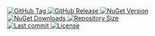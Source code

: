 <a href="https://github.com/TJC-Tools/TJC.Collection.MVVM/tags">
  <img alt="GitHub Tag" src="https://img.shields.io/github/v/tag/TJC-Tools/TJC.Collection.MVVM?style=for-the-badge&logo=tag&logoColor=white&labelColor=24292f&color=blue" />
</a>

<a href="https://github.com/TJC-Tools/TJC.Collection.MVVM/releases/latest">
  <img alt="GitHub Release" src="https://img.shields.io/github/v/release/TJC-Tools/TJC.Collection.MVVM?style=for-the-badge&logo=starship&logoColor=D9E0EE&labelColor=302D41&&color=green&include_prerelease&sort=semver" />
</a>

<a href="https://www.nuget.org/packages/TJC.Collection.MVVM">
  <img alt="NuGet Version" src="https://img.shields.io/nuget/v/TJC.Collection.MVVM?style=for-the-badge&logo=nuget&logoColor=white&labelColor=004880&color=blue" />
</a>

<br/>

<a href="https://www.nuget.org/packages/TJC.Collection.MVVM">
  <img alt="NuGet Downloads" src="https://img.shields.io/nuget/dt/TJC.Collection.MVVM?style=for-the-badge&logo=nuget&logoColor=white&labelColor=004880&color=yellow" />
</a>

<a href="https://github.com/TJC-Tools/TJC.Collection.MVVM">
  <img alt="Repository Size" src="https://img.shields.io/github/repo-size/TJC-Tools/TJC.Collection.MVVM?style=for-the-badge&logo=files&logoColor=white&labelColor=24292f&color=orange" />
</a>

<br/>

<a href="https://github.com/TJC-Tools/TJC.Collection.MVVM">
  <img alt="Last commit" src="https://img.shields.io/github/last-commit/TJC-Tools/TJC.Collection.MVVM?style=for-the-badge&logo=git&logoColor=D9E0EE&labelColor=302D41&color=mediumpurple"/>
</a>

<a href="LICENSE">
  <img alt="License" src="https://img.shields.io/github/license/TJC-Tools/TJC.Collection.MVVM.svg?style=for-the-badge&logo=balance-scale&logoColor=white&labelColor=333333&color=blueviolet" />
</a>
